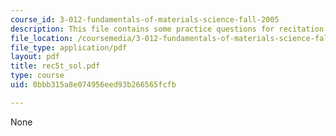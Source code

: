 ```yaml
---
course_id: 3-012-fundamentals-of-materials-science-fall-2005
description: This file contains some practice questions for recitation 4.
file_location: /coursemedia/3-012-fundamentals-of-materials-science-fall-2005/0bbb315a8e074956eed93b266565fcfb_rec5t_sol.pdf
file_type: application/pdf
layout: pdf
title: rec5t_sol.pdf
type: course
uid: 0bbb315a8e074956eed93b266565fcfb

---
```

None